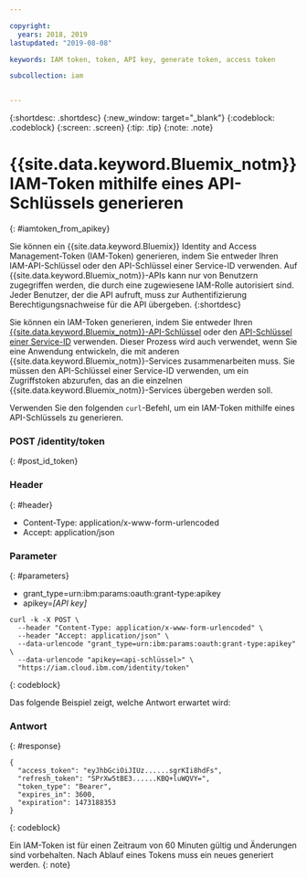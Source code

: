 ```yaml
---

copyright:
  years: 2018, 2019
lastupdated: "2019-08-08"

keywords: IAM token, token, API key, generate token, access token

subcollection: iam


---
```



{:shortdesc: .shortdesc}
{:new_window: target="_blank"}
{:codeblock: .codeblock}
{:screen: .screen}
{:tip: .tip}
{:note: .note}

# {{site.data.keyword.Bluemix_notm}} IAM-Token mithilfe eines API-Schlüssels generieren
{: #iamtoken_from_apikey}

Sie können ein {{site.data.keyword.Bluemix}} Identity and Access Management-Token (IAM-Token) generieren, indem Sie entweder Ihren IAM-API-Schlüssel oder den API-Schlüssel einer Service-ID verwenden. Auf {{site.data.keyword.Bluemix_notm}}-APIs kann nur von Benutzern zugegriffen werden, die durch eine zugewiesene IAM-Rolle autorisiert sind. Jeder Benutzer, der die API aufruft, muss zur Authentifizierung Berechtigungsnachweise für die API übergeben.
{:shortdesc}

Sie können ein IAM-Token generieren, indem Sie entweder Ihren [{{site.data.keyword.Bluemix_notm}}-API-Schlüssel](/docs/iam?topic=iam-userapikey#userapikey) oder den [API-Schlüssel einer Service-ID](/docs/iam?topic=iam-serviceidapikeys#serviceidapikeys) verwenden. Dieser Prozess wird auch verwendet, wenn Sie eine Anwendung entwickeln, die mit anderen {{site.data.keyword.Bluemix_notm}}-Services zusammenarbeiten muss. Sie müssen den API-Schlüssel einer Service-ID verwenden, um ein Zugriffstoken abzurufen, das an die einzelnen {{site.data.keyword.Bluemix_notm}}-Services übergeben werden soll.


Verwenden Sie den folgenden `curl`-Befehl, um ein IAM-Token mithilfe eines API-Schlüssels zu generieren.

### POST /identity/token
{: #post_id_token}

### Header
{: #header}

  - Content-Type: application/x-www-form-urlencoded
  - Accept: application/json


### Parameter
{: #parameters}

  - grant_type=urn:ibm:params:oauth:grant-type:apikey
  - apikey=*[API key]*

```
curl -k -X POST \
  --header "Content-Type: application/x-www-form-urlencoded" \
  --header "Accept: application/json" \
  --data-urlencode "grant_type=urn:ibm:params:oauth:grant-type:apikey" \
  --data-urlencode "apikey=<api-schlüssel>" \
  "https://iam.cloud.ibm.com/identity/token"
```
{: codeblock}

Das folgende Beispiel zeigt, welche Antwort erwartet wird:

### Antwort
{: #response}

```
{
  "access_token": "eyJhbGciOiJIUz......sgrKIi8hdFs",
  "refresh_token": "SPrXw5tBE3......KBQ+luWQVY=",
  "token_type": "Bearer",
  "expires_in": 3600,
  "expiration": 1473188353
}
```
{: codeblock}

Ein IAM-Token ist für einen Zeitraum von 60 Minuten gültig und Änderungen sind vorbehalten. Nach Ablauf eines Tokens muss ein neues generiert werden.
{: note}
